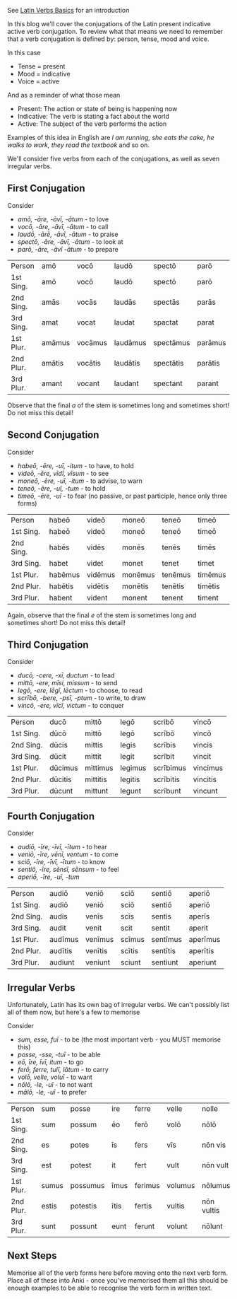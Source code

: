 See [Latin Verbs Basics](/blog/2025-02-01/latin-verb-basics) for an introduction

In this blog we'll cover the conjugations of the Latin present indicative active verb conjugation. To review what that means we need to remember that a verb conjugation is defined by: person, tense, mood and voice.

In this case

- Tense = present
- Mood = indicative
- Voice = active

And as a reminder of what those mean

- Present: The action or state of being is happening now
- Indicative: The verb is stating a fact about the world
- Active: The subject of the verb performs the action

Examples of this idea in English are *I am running, she eats the cake, he walks to work, they read the textbook* and so on.

We'll consider five verbs from each of the conjugations, as well as seven irregular verbs.

## First Conjugation

Consider 

- *amō, -āre, -āvī, -ātum* - to love
- *vocō, -āre, -āvī, -ātum* - to call
- *laudō, -ārē, -āvī, -ātum* - to praise
- *spectō, -āre, -āvī, -ātum* - to look at
- *parō, -āre, -āvī -ātum* - to prepare


<table>
    <tr>
        <td>Person</td>
        <td>amō</td>
        <td>vocō</td>
        <td>laudō</td>
        <td>spectō</td>
        <td>parō</td>
    </tr>
    <tr>
        <td>1st Sing.</td>
        <td>amō</td>
        <td>vocō</td>
        <td>laudō</td>
        <td>spectō</td>
        <td>parō</td>
    </tr>
    <tr>
        <td>2nd Sing.</td>
        <td>amās</td>
        <td>vocās</td>
        <td>laudās</td>
        <td>spectās</td>
        <td>parās</td>
    </tr>
    <tr>
        <td>3rd Sing.</td>
        <td>amat</td>
        <td>vocat</td>
        <td>laudat</td>
        <td>spactat</td>
        <td>parat</td>
    </tr>
    <tr>
        <td>1st Plur.</td>
        <td>amāmus</td>
        <td>vocāmus</td>
        <td>laudāmus</td>
        <td>spectāmus</td>
        <td>parāmus</td>
    </tr>
    <tr>
        <td>2nd Plur.</td>
        <td>amātis</td>
        <td>vocātis</td>
        <td>laudātis</td>
        <td>spectātis</td>
        <td>parātis</td>
    </tr>
    <tr>
        <td>3rd Plur.</td>
        <td>amant</td>
        <td>vocant</td>
        <td>laudant</td>
        <td>spectant</td>
        <td>parant</td>
    </tr>
</table>

Observe that the final *a* of the stem is sometimes long and sometimes short! Do not miss this detail!

## Second Conjugation

Consider

- *habeō, -ēre, -uī, -itum* - to have, to hold
- *videō, -ēre, vīdī, vīsum* - to see
- *moneō, -ēre, -uī, -itum* - to advise, to warn
- *teneō, -ēre, -uī, -tum* - to hold
- *timeō, -ēre, -uī* - to fear (no passive, or past participle, hence only three forms)


<table>
    <tr>
        <td>Person</td>
        <td>habeō</td>
        <td>videō</td>
        <td>moneō</td>
        <td>teneō</td>
        <td>timeō</td>
    </tr>
    <tr>
        <td>1st Sing.</td>
        <td>habeō</td>
        <td>videō</td>
        <td>moneō</td>
        <td>teneō</td>
        <td>timeō</td>
    </tr>
    <tr>
        <td>2nd Sing.</td>
        <td>habēs</td>
        <td>vidēs</td>
        <td>monēs</td>
        <td>tenēs</td>
        <td>timēs</td>
    </tr>
    <tr>
        <td>3rd Sing.</td>
        <td>habet</td>
        <td>videt</td>
        <td>monet</td>
        <td>tenet</td>
        <td>timet</td>
    </tr>
    <tr>
        <td>1st Plur.</td>
        <td>habēmus</td>
        <td>vidēmus</td>
        <td>monēmus</td>
        <td>tenēmus</td>
        <td>timēmus</td>
    </tr>
    <tr>
        <td>2nd Plur.</td>
        <td>habētis</td>
        <td>vidētis</td>
        <td>monētis</td>
        <td>tenētis</td>
        <td>timētis</td>
    </tr>
    <tr>
        <td>3rd Plur.</td>
        <td>habent</td>
        <td>vident</td>
        <td>monent</td>
        <td>tenent</td>
        <td>timent</td>
    </tr>
</table>

Again, observe that the final *e* of the stem is sometimes long and sometimes short! Do not miss this detail!

## Third Conjugation

Consider

- *ducō, -cere, -xī, ductum* - to lead
- *mittō, -ere, mīsi, missum* - to send
- *legō, -ere, lēgī, lēctum* - to choose, to read
- *scrībō, -bere, -psī, -ptum* - to write, to draw
- *vincō, -ere, vīcī, victum* - to conquer


<table>
    <tr>
        <td>Person</td>
        <td>ducō</td>
        <td>mittō</td>
        <td>legō</td>
        <td>scribō</td>
        <td>vincō</td>
    </tr>
    <tr>
        <td>1st Sing.</td>
        <td>dūcō</td>
        <td>mittō</td>
        <td>legō</td>
        <td>scrībō</td>
        <td>vincō</td>
    </tr>
    <tr>
        <td>2nd Sing.</td>
        <td>dūcis</td>
        <td>mittis</td>
        <td>legis</td>
        <td>scrībis</td>
        <td>vincis</td>
    </tr>
    <tr>
        <td>3rd Sing.</td>
        <td>dūcit</td>
        <td>mittit</td>
        <td>legit</td>
        <td>scrībit</td>
        <td>vincit</td>
    </tr>
    <tr>
        <td>1st Plur.</td>
        <td>dūcimus</td>
        <td>mittimus</td>
        <td>legimus</td>
        <td>scrībimus</td>
        <td>vincimus</td>
    </tr>
    <tr>
        <td>2nd Plur.</td>
        <td>dūcitis</td>
        <td>mittitis</td>
        <td>legitis</td>
        <td>scrībitis</td>
        <td>vincitis</td>
    </tr>
    <tr>
        <td>3rd Plur.</td>
        <td>dūcunt</td>
        <td>mittunt</td>
        <td>legunt</td>
        <td>scrībunt</td>
        <td>vincunt</td>
    </tr>
</table>


## Fourth Conjugation

Consider

- *audiō, -īre, -īvī, -ītum* - to hear
- *veniō, -īre, vēnī, ventum* - to come
- *sciō, -īre, -īvī, -ītum* - to know
- *sentiō, -īre, sēnsī, sēnsum* - to feel
- *aperiō, -īre, -uī, -tum*


<table>
    <tr>
        <td>Person</td>
        <td>audiō</td>
        <td>veniō</td>
        <td>sciō</td>
        <td>sentiō</td>
        <td>aperiō</td>
    </tr>
    <tr>
        <td>1st Sing.</td>
        <td>audiō</td>
        <td>veniō</td>
        <td>sciō</td>
        <td>sentiō</td>
        <td>aperiō</td>
    </tr>
    <tr>
        <td>2nd Sing.</td>
        <td>audis</td>
        <td>venīs</td>
        <td>scīs</td>
        <td>sentis</td>
        <td>aperīs</td>
    </tr>
    <tr>
        <td>3rd Sing.</td>
        <td>audit</td>
        <td>venit</td>
        <td>scit</td>
        <td>sentit</td>
        <td>aperit</td>
    </tr>
    <tr>
        <td>1st Plur.</td>
        <td>audīmus</td>
        <td>venīmus</td>
        <td>scīmus</td>
        <td>sentīmus</td>
        <td>aperīmus</td>
    </tr>
    <tr>
        <td>2nd Plur.</td>
        <td>audītis</td>
        <td>venītis</td>
        <td>scītis</td>
        <td>sentītis</td>
        <td>aperītis</td>
    </tr>
    <tr>
        <td>3rd Plur.</td>
        <td>audiunt</td>
        <td>veniunt</td>
        <td>sciunt</td>
        <td>sentiunt</td>
        <td>aperiunt</td>
    </tr>
</table>

## Irregular Verbs

Unfortunately, Latin has its own bag of irregular verbs. We can't possibly list all of them now, but here's a few to memorise

Consider 

- *sum, esse, fuī* - to be (the most important verb - you MUST memorise this)
- *posse, -sse, -tuī* - to be able
- *eō, īre, īvī, itum* - to go
- *ferō, ferre, tulī, lātum* - to carry
- *volō, velle, voluī* - to want
- *nōlō, -le, -uī* - to not want
- *mālō, -le, -uī* - to prefer


<table>
    <tr>
        <td>Person</td>
        <td>sum</td>
        <td>posse</td>
        <td>ire</td>
        <td>ferre</td>
        <td>velle</td>
        <td>nolle</td>
        <td>malle</td>
    </tr>
    <tr>
        <td>1st Sing.</td>
        <td>sum</td>
        <td>possum</td>
        <td>ēo</td>
        <td>ferō</td>
        <td>volō</td>
        <td>nōlō</td>
        <td>mālō</td>
    </tr>
    <tr>
        <td>2nd Sing.</td>
        <td>es</td>
        <td>potes</td>
        <td>īs</td>
        <td>fers</td>
        <td>vīs</td>
        <td>nōn vis</td>
        <td>māvīs</td>
    </tr>
    <tr>
        <td>3rd Sing.</td>
        <td>est</td>
        <td>potest</td>
        <td>it</td>
        <td>fert</td>
        <td>vult</td>
        <td>nōn vult</td>
        <td>māvult</td>
    </tr>
    <tr>
        <td>1st Plur.</td>
        <td>sumus</td>
        <td>possumus</td>
        <td>īmus</td>
        <td>ferimus</td>
        <td>volumus</td>
        <td>nōlumus</td>
        <td>mālumus</td>
    </tr>
    <tr>
        <td>2nd Plur.</td>
        <td>estis</td>
        <td>potestis</td>
        <td>ītis</td>
        <td>fertis</td>
        <td>vultis</td>
        <td>nōn vultis</td>
        <td>māvultis</td>
    </tr>
    <tr>
        <td>3rd Plur.</td>
        <td>sunt</td>
        <td>possunt</td>
        <td>eunt</td>
        <td>ferunt</td>
        <td>volunt</td>
        <td>nōlunt</td>
        <td>mālunt</td>
    </tr>
</table>

## Next Steps 

Memorise all of the verb forms here before moving onto the next verb form. Place all of these into Anki - once you've memorised them all this should be enough examples to be able to recognise the verb form in written text.